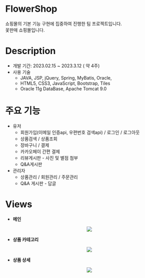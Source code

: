 # FlowerShop
쇼핑몰의 기본 기능 구현에 집중하여 진행한 팀 프로젝트입니다.  
꽃판매 쇼핑몰입니다.

# Description
- 개발 기간: 2023.02.15 ~ 2023.3.12 ( 약 4주)
- 사용 기술
  - JAVA, JSP, jQuery, Spring, MyBatis, Oracle,
  - HTML5, CSS3, JavaScript, Bootstrap, Tiles
  - Oracle 11g DataBase,  Apache Tomcat 9.0
  
# 주요 기능
- 유저
  - 회원가입(이메일 인증api, 우편번호 검색api)  / 로그인 / 로그아웃
  - 상품검색 / 상품조회
  - 장바구니 / 결제
  - 카카오페이 간편 결제 
  - 리뷰게시판 - 사진 및 별점 첨부
  - Q&A게시판
- 관리자
  - 상품관리 / 회원관리 / 주문관리
  - Q&A 게시판 - 답글
     
# Views
- **메인**
  <p align="center"><img src="https://github.com/77kkyu/Style_Is_You/blob/master/src/main/webapp/file/stu_main.gif?raw=true"/></p>
- **상품 카테고리** 
  <p align="center"><img src="https://github.com/77kkyu/Style_Is_You/blob/master/src/main/webapp/file/stu_cate.gif?raw=true"/></p>
- **상품 상세**
  <p align="center"><img src="https://github.com/77kkyu/Style_Is_You/blob/master/src/main/webapp/file/stu_detail.gif?raw=true"/></p>
